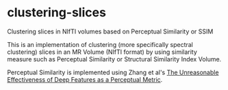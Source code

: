 # clustering-slices
Clustering slices in NIfTI volumes based on Perceptual Similarity or SSIM

This is an implementation of clustering (more specifically spectral clustering) slices in an MR Volume (NIfTI format) by using similarity measure such as
Perceptual Similarity or Structural Similarity Index Volume. 

Perceptual Similarity is implemented using Zhang et al's [The Unreasonable Effectiveness of Deep Features as a Perceptual Metric](https://arxiv.org/pdf/1801.03924.pdf).
